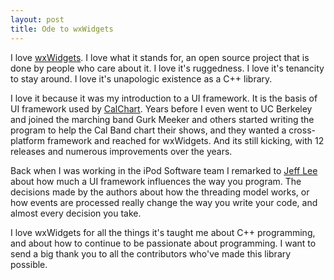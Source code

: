 ```yaml
---
layout: post
title: Ode to wxWidgets
---
```


I love [wxWidgets](https://www.wxwidgets.org).  I love what it stands for, an open source project that is done by people who care about it.  I love it's ruggedness.  I love it's tenancity to stay around.  I love it's unapologic existence as a C++ library.

I love it because it was my introduction to a UI framework.  It is the basis of UI framework used by [CalChart](https://github.com/calband/calchart).  Years before I even went to UC Berkeley and joined the marching band Gurk Meeker and others started writing the program to help the Cal Band chart their shows, and they wanted a cross-platform framework and reached for wxWidgets.  And its still kicking, with 12 releases and numerous improvements over the years.

Back when I was working in the iPod Software team I remarked to [Jeff Lee](https://www.linkedin.com/in/jefftlee/) about how much a UI framework influences the way you program.  The decisions made by the authors about how the threading model works, or how events are processed really change the way you write your code, and almost every decision you take.

I love wxWidgets for all the things it's taught me about C++ programming, and about how to continue to be passionate about programming.  I want to send a big thank you to all the contributors who've made this library possible.

